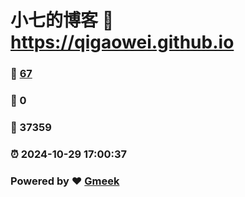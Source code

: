 # 小七的博客 :link: https://qigaowei.github.io 
### :page_facing_up: [67](https://qigaowei.github.io/tag.html) 
### :speech_balloon: 0 
### :hibiscus: 37359 
### :alarm_clock: 2024-10-29 17:00:37 
### Powered by :heart: [Gmeek](https://github.com/Meekdai/Gmeek)
